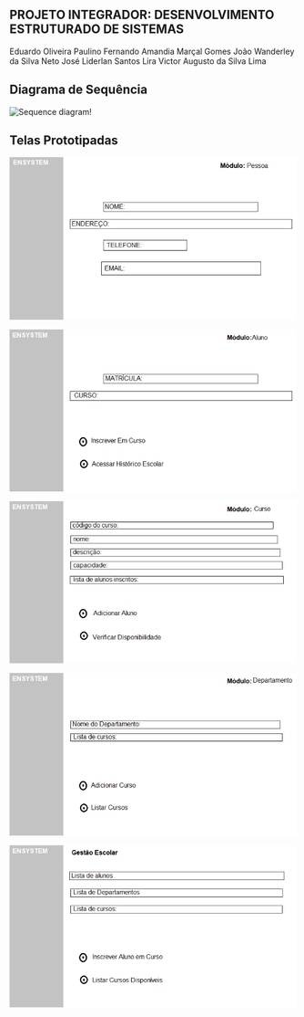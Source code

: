 ## PROJETO INTEGRADOR: DESENVOLVIMENTO ESTRUTURADO DE SISTEMAS

Eduardo Oliveira Paulino
Fernando Amandia Marçal Gomes
João Wanderley da Silva Neto
José Liderlan Santos Lira
Victor Augusto da Silva Lima

## Diagrama de Sequência

![Sequence diagram!](/sequence.jpeg "sequence diagram image")

## Telas Prototipadas

![Screen by system!](/system1.png "system1 by system")

![Screen by system!](/system2.png "system2 by system")

![Screen by system!](/system3.png "system3 by system")

![Screen by system!](/system4.png "system4 by system")

![Screen by system!](/system5.png "system5 by system")
